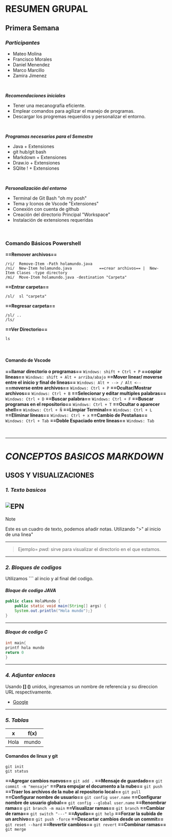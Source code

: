 # RESUMEN GRUPAL
## Primera Semana


### *Participantes*

- Mateo Molina
- Francisco Morales
- Daniel Menendez
- Marco Marcillo
- Zamira Jimenez

<br>

***Recomendaciones iniciales***

- Tener una mecanografía eficiente.
- Emplear comandos para agilizar el manejo de programas.
- Descargar los progremas requeridos y personalizar el entorno.

<br>

***Programas necesarios para el Semestre***
- Java + Extensiones
- git hub/git bash 
- Markdown + Extensiones
- Draw.io + Extensiones
- SQlite ! + Extensiones

<br>

***Personalización del entorno***
- Terminal de Git Bash "oh my posh"
- Tema y Iconos de Vscode "Extensiones"
- Conexión con cuenta de github
- Creación del directorio Principal "Workspace"
- Instalación de extensiones requeridas

<br>

### **Comando Básicos Powershell**
 **==Remover archivos==**
```
/ri/  Remove-Item -Path holamundo.java  
/ni/  New-Item holamundo.java            ==crear archivos== |  New-Item Clases -type directory  
/mi/  Move-Item holamundo.java -destination "Carpeta" 
```

**==Entrar carpeta==**
```
/sl/  sl "carpeta"                       
```


**==Regresar carpeta==**
```
/sl/ .. 
/ls/  
```
**==Ver Directorio==**
```
ls                              
```
<br>

#### **Comando de Vscode**
**==llamar directorio o programas==** 
```Windows: shift + Ctrl + P```
**==copiar lineas==** 
```Windows: shift + Alt + arriba/abajo```
**==Mover linear/ moverse entre el inicio y final de lineas==** 
```Windows: Alt + --> / Alt <--```
**==moverse entre archivos==** 
```Windows: Ctrl + P```
**==Ocultar/Mostrar archivos==** 
```Windows: Ctrl + B```
**==Selecionar y editar multiples palabras==** 
```Windows: Ctrl + D```
**==Buscar palabra==** 
```Windows: Ctrl + F```
**==Buscar programas en el repositorio==** 
```Windows: Ctrl + T```
**==Ocultar o aparecer shell==** 
```Windows: Ctrl + Ñ```
**==Limpiar Terminal==** 
```Windows: Ctrl + L```
**==Eliminar líneas==** 
```Windows: Ctrl + x```
**==Cambio de Pestañas==** 
```Windows: Ctrl + Tab```
**==Doble Espaciado entre lineas==** 
```Windows: Tab```
            

<br>

---
# ***CONCEPTOS BASICOS MARKDOWN*** #
## USOS Y VISUALIZACIONES ##
 ### *1. Texto basicos* ###
![EPN](image.png)
---
>[!NOTE]
>
>Este es un cuadro de texto, podemos añadir notas.
>Utilizando ">" al inicio de una linea"
---
>Ejemplo= *pwd:* sirve para visualizar el directorio en el que estamos. 
---
### *2. Bloques de codigos* ###
Utilizamos  **```**  al incio y al final del codigo.
#### *Bloque de codigo JAVA* ####
``` java
public class HolaMundo {
    public static void main(String[] args) {
    System.out.println("Hola mundo");}
}
```
---
#### *Bloque de codigo C* ####
```c
int main{
printf hola mundo
return 0
}
```
---
### *4. Adjuntar enlaces* ### 
Usando **[] ()** unidos, ingresamos un nombre de referencia y su direccion URL respectivamente.
  * [Google](http://google.com)
---
### *5. Tablas* ###
| x | f(x) |
   |---|---|
   | Hola | mundo |
#### **Comandos de linux y git** 
```
git init 
git status
```
**==Agregar cambios nuevos==** 
```git add .```
**==Mensaje de guardado==** 
```git commit -m "mensaje"```
**==Para empujar el documento a la nube==** 
```git push```
**==Traer los archivos de la nube al repositorio local==** 
```git pull```
**==Configurar nombre de usuario==** 
```git config user.name```
**==Configurar nombre de usuario global==** 
```git config --global user.name```
**==Renombrar rama==** 
```git branch -m main```
**==Visualizar ramas==** 
```git branch```
**==Cambiar de rama==** 
```git switch "---"```
**==Ayuda==** 
```git help```
**==Forzar la subida de un archivo==** 
```git push -force```
**==Descartar cambios desde un commit==**
```git reset --hard```
**==Revertir cambios==** 
```git revert```
**==Combinar ramas==** 
```git merge```

